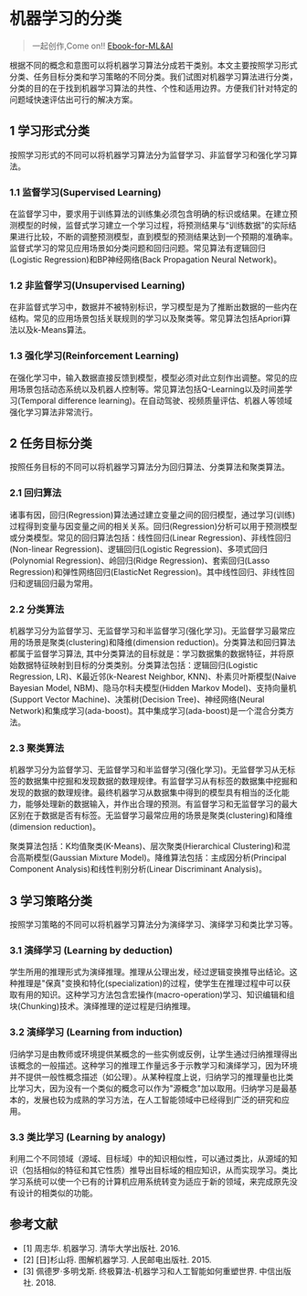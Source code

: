 # 机器学习的分类

> 一起创作,Come on!! [Ebook-for-ML&AI](https://github.com/media-tm/MTOpenML)

根据不同的概念和意图可以将机器学习算法分成若干类别。本文主要按照学习形式分类、任务目标分类和学习策略的不同分类。我们试图对机器学习算法进行分类，分类的目的在于找到机器学习算法的共性、个性和适用边界。方便我们针对特定的问题域快速评估出可行的解决方案。

## 1 学习形式分类

按照学习形式的不同可以将机器学习算法分为监督学习、非监督学习和强化学习算法。

### 1.1 监督学习(Supervised Learning)

在监督学习中，要求用于训练算法的训练集必须包含明确的标识或结果。在建立预测模型的时候，监督式学习建立一个学习过程，将预测结果与“训练数据”的实际结果进行比较，不断的调整预测模型，直到模型的预测结果达到一个预期的准确率。监督式学习的常见应用场景如分类问题和回归问题。常见算法有逻辑回归(Logistic Regression)和BP神经网络(Back Propagation Neural Network)。

### 1.2 非监督学习(Unsupervised Learning) 

在非监督式学习中，数据并不被特别标识，学习模型是为了推断出数据的一些内在结构。常见的应用场景包括关联规则的学习以及聚类等。常见算法包括Apriori算法以及k-Means算法。

### 1.3 强化学习(Reinforcement Learning)

在强化学习中，输入数据直接反馈到模型，模型必须对此立刻作出调整。常见的应用场景包括动态系统以及机器人控制等。常见算法包括Q-Learning以及时间差学习(Temporal difference learning)。在自动驾驶、视频质量评估、机器人等领域强化学习算法非常流行。

## 2 任务目标分类

按照任务目标的不同可以将机器学习算法分为回归算法、分类算法和聚类算法。

### 2.1 回归算法

诸事有因，回归(Regression)算法通过建立变量之间的回归模型，通过学习(训练)过程得到变量与因变量之间的相关关系。回归(Regression)分析可以用于预测模型或分类模型。常见的回归算法包括：线性回归(Linear Regression)、非线性回归(Non-linear Regression)、逻辑回归(Logistic Regression)、多项式回归(Polynomial Regression)、岭回归(Ridge Regression)、套索回归(Lasso Regression)和弹性网络回归(ElasticNet Regression)。其中线性回归、非线性回归和逻辑回归最为常用。

### 2.2 分类算法

机器学习分为监督学习、无监督学习和半监督学习(强化学习)。无监督学习最常应用的场景是聚类(clustering)和降维(dimension reduction)。分类算法和回归算法都属于监督学习算法, 其中分类算法的目标就是：学习数据集的数据特征，并将原始数据特征映射到目标的分类类别。分类算法包括：逻辑回归(Logistic Regression, LR)、K最近邻(k-Nearest Neighbor, KNN)、朴素贝叶斯模型(Naive Bayesian Model, NBM)、隐马尔科夫模型(Hidden Markov Model)、支持向量机(Support Vector Machine)、决策树(Decision Tree)、神经网络(Neural Network)和集成学习(ada-boost)。其中集成学习(ada-boost)是一个混合分类方法。

### 2.3 聚类算法

机器学习分为监督学习、无监督学习和半监督学习(强化学习)。无监督学习从无标签的数据集中挖掘和发现数据的数理规律。有监督学习从有标签的数据集中挖掘和发现的数据的数理规律。最终机器学习从数据集中得到的模型具有相当的泛化能力，能够处理新的数据输入，并作出合理的预测。有监督学习和无监督学习的最大区别在于数据是否有标签。无监督学习最常应用的场景是聚类(clustering)和降维(dimension reduction)。

聚类算法包括：K均值聚类(K-Means)、层次聚类(Hierarchical Clustering)和混合高斯模型(Gaussian Mixture Model)。降维算法包括：主成因分析(Principal Component Analysis)和线性判别分析(Linear Discriminant Analysis)。

## 3 学习策略分类

按照学习策略的不同可以将机器学习算法分为演绎学习、演绎学习和类比学习等。

### 3.1 演绎学习 (Learning by deduction)

学生所用的推理形式为演绎推理。推理从公理出发，经过逻辑变换推导出结论。这种推理是"保真"变换和特化(specialization)的过程，使学生在推理过程中可以获取有用的知识。这种学习方法包含宏操作(macro-operation)学习、知识编辑和组块(Chunking)技术。演绎推理的逆过程是归纳推理。

### 3.2 演绎学习 (Learning from induction)

归纳学习是由教师或环境提供某概念的一些实例或反例，让学生通过归纳推理得出该概念的一般描述。这种学习的推理工作量远多于示教学习和演绎学习，因为环境并不提供一般性概念描述（如公理）。从某种程度上说，归纳学习的推理量也比类比学习大，因为没有一个类似的概念可以作为"源概念"加以取用。归纳学习是最基本的，发展也较为成熟的学习方法，在人工智能领域中已经得到广泛的研究和应用。

### 3.3 类比学习 (Learning by analogy)

利用二个不同领域（源域、目标域）中的知识相似性，可以通过类比，从源域的知识（包括相似的特征和其它性质）推导出目标域的相应知识，从而实现学习。类比学习系统可以使一个已有的计算机应用系统转变为适应于新的领域，来完成原先没有设计的相类似的功能。

## 参考文献

- [1] 周志华. 机器学习. 清华大学出版社. 2016.
- [2] [日]杉山将. 图解机器学习. 人民邮电出版社. 2015.
- [3] 佩德罗·多明戈斯. 终极算法-机器学习和人工智能如何重塑世界. 中信出版社. 2018.
